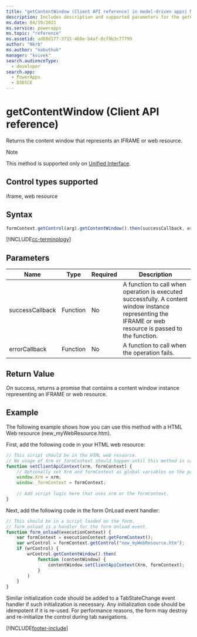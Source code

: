 ```yaml
---
title: "getContentWindow (Client API reference) in model-driven apps| MicrosoftDocs"
description: Includes description and supported parameters for the getContentWindow method.
ms.date: 04/19/2021
ms.service: powerapps
ms.topic: "reference"
ms.assetid: ad68d177-3715-468e-b4af-8cf9b3c77799
author: "Nkrb"
ms.author: "nabuthuk"
manager: "kvivek"
search.audienceType: 
  - developer
search.app: 
  - PowerApps
  - D365CE
---
```

# getContentWindow (Client API reference)

Returns the content window that represents an IFRAME or web resource.

> [!NOTE]
> This method is supported only on [Unified Interface](../../../../../user/unified-interface.md).

## Control types supported

iframe, web resource

## Syntax

```JavaScript
formContext.getControl(arg).getContentWindow().then(successCallback, errorCallback);
```

[!INCLUDE[cc-terminology](../../../../data-platform/includes/cc-terminology.md)]

## Parameters

|Name |Type|Required|Description|
|---|---|---|---|
|successCallback|Function|No|A function to call when operation is executed successfully. A content window instance representing the IFRAME or web resource is passed to the function.|
|errorCallback|Function|No|A function to call when the operation fails.|


## Return Value

On success, returns a promise that contains a content window instance representing an IFRAME or web resource.

## Example

The following example shows how you can use this method with a HTML Web resource (new_myWebResource.htm).

First, add the following code in your HTML web resource:

```javascript
// This script should be in the HTML web resource.
// No usage of Xrm or formContext should happen until this method is called.
function setClientApiContext(xrm, formContext) {
    // Optionally set Xrm and formContext as global variables on the page.
    window.Xrm = xrm;
    window._formContext = formContext;
     
    // Add script logic here that uses xrm or the formContext.
}
```

Next, add the following code in the form OnLoad event handler:

```javascript
// This should be in a script loaded on the form. 
// form_onload is a handler for the form onload event.
function form_onload(executionContext) {
    var formContext = executionContext.getFormContext();
    var wrControl = formContext.getControl("new_myWebResource.htm");
    if (wrControl) {
        wrControl.getContentWindow().then(
            function (contentWindow) {
                contentWindow.setClientApiContext(Xrm, formContext);
            }
        )
    }
}
```

Similar initialization code should be added to a TabStateChange event handler if such initialization is necessary. Any initialization code should be idempotent if it is re-used. For performance reasons, the form may destroy and re-initialize the control during tab navigations.


[!INCLUDE[footer-include](../../../../../includes/footer-banner.md)]
